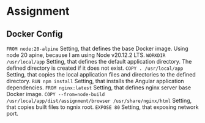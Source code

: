 # Assignment

## Docker Config

`FROM node:20-alpine` Setting, that defines the base Docker image. Using node 20 apine, because I am using Node v20.12.2 LTS.
`WORKDIR /usr/local/app` Setting, that defines the default application directory. The defined directory is created if it does not exist.
`COPY . /usr/local/app` Setting, that copies the local application files and directories to the defined directory.
`RUN npm install` Setting, that installs the Angular application dependencies.
`FROM nginx:latest` Setting, that defines nginx server base Docker image.
`COPY --from=node-build /usr/local/app/dist/assignment/browser /usr/share/nginx/html` Setting, that copies built files to ngnix root.
`EXPOSE 80` Setting, that exposing network port.

